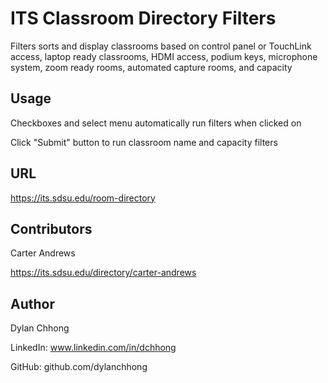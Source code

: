 # ITS Classroom Directory Filters
Filters sorts and display classrooms based on control panel or TouchLink access, laptop ready classrooms, HDMI access, podium keys, microphone system, zoom ready rooms, automated capture rooms, and capacity

## Usage
Checkboxes and select menu automatically run filters when clicked on

Click "Submit" button to run classroom name and capacity filters

## URL
https://its.sdsu.edu/room-directory

## Contributors
Carter Andrews

https://its.sdsu.edu/directory/carter-andrews

## Author
Dylan Chhong

LinkedIn: www.linkedin.com/in/dchhong

GitHub: github.com/dylanchhong
